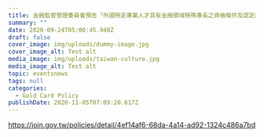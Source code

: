 ```yaml
---
title: 金融監督管理委員會預告「外國特定專業人才具有金融領域特殊專長之資格條件及認定原則」修正草案
summary: ""
date: 2020-09-24T05:00:45.948Z
draft: false
cover_image: img/uploads/dummy-image.jpg
cover_image_alt: Test alt
media_image: img/uploads/taiwan-culture.jpg
media_image_alt: Test alt
topic: eventsnews
tags: null
categories:
  - Gold Card Policy
publishDate: 2020-11-05T07:09:20.617Z
---
```

https://join.gov.tw/policies/detail/4ef14af6-68da-4a14-ad92-1324c486a7bd
